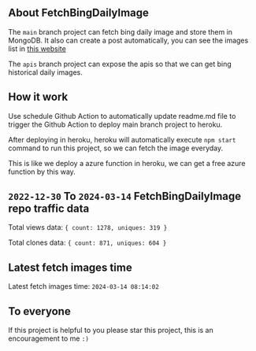 ## About FetchBingDailyImage

The `main` branch project can fetch bing daily image and store them in MongoDB.
It also can create a post automatically, you can see the images list in [this website](https://oursalbum.netlify.app)

The `apis` branch project can expose the apis so that we can get bing historical daily images.

## How it work

Use schedule Github Action to automatically update readme.md file to trigger the Github Action to deploy main branch project to heroku.

After deploying in heroku, heroku will automatically execute `npm start` command to run this project, so we can fetch the image everyday.

This is like we deploy a azure function in heroku, we can get a free azure function by this way.

## `2022-12-30` To `2024-03-14` FetchBingDailyImage repo traffic data

Total views data: `{ count: 1278, uniques: 319 }`

Total clones data: `{ count: 871, uniques: 604 }`

## Latest fetch images time

Latest fetch images time: `2024-03-14 08:14:02`

## To everyone

If this project is helpful to you please star this project, this is an encouragement to me `:)`



